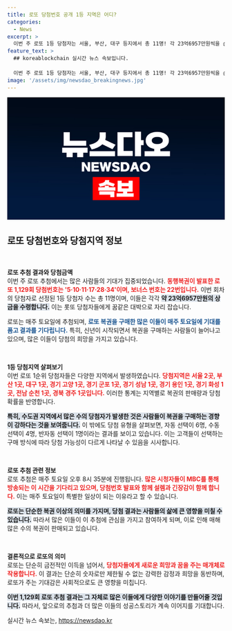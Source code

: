 ```yaml
---
title: 로또 당첨번호 공개 1등 지역은 어디?
categories:
  - News
excerpt: >
  이번 주 로또 1등 당첨자는 서울, 부산, 대구 등지에서 총 11명! 각 23억6957만원씩을 손에 쥔 행운의 주인공들은 누구일까? 이번 주 방송에서 직접 확인해보세요!
feature_text: >
  ## koreablockchain 실시간 뉴스 속보입니다.

  이번 주 로또 1등 당첨자는 서울, 부산, 대구 등지에서 총 11명! 각 23억6957만원씩을 손에 쥔 행운의 주인공들은 누구일까? 이번 주 방송에서 직접 확인해보세요!
image: '/assets/img/newsdao_breakingnews.jpg'
---
```


<p><img src="/assets/img/newsdao_breakingnews.jpg" alt="koreablockchain 속보" /></p>

<h2 data-ke-size="size26">로또 당첨번호와 당첨지역 정보</h2>

<p data-ke-size="size16">&nbsp;</p>

<p><strong>로또 추첨 결과와 당첨금액</strong><br />
이번 주 로또 추첨에서는 많은 사람들의 기대가 집중되었습니다. <b><span style="color: #ee2323;">동행복권이 발표한 로또 1,129회 당첨번호는 '5·10·11·17·28·34'이며, 보너스 번호는 22번입니다.</span></b> 이번 회차의 당첨자로 선정된 1등 당첨자 수는 총 11명이며, 이들은 각각 <b><span style="background-color: #21538527;">약 23억6957만원의 상금을 수령합니다.</span></b> 이는 롯또 당첨자들에게 꿈같은 대박으로 자리 잡습니다.</p>

<p>로또는 매주 토요일에 추첨되며, <b><span style="color: #1a5490;">로또 복권을 구매한 많은 이들이 매주 토요일에 기대를 품고 결과를 기다립니다.</span></b> 특히, 신년이 시작되면서 복권을 구매하는 사람들이 늘어나고 있으며, 많은 이들이 당첨의 희망을 가지고 있습니다.</p>

<p data-ke-size="size16">&nbsp;</p>

<p><strong>1등 당첨지역 살펴보기</strong><br />
이번 로또 1순위 당첨자들은 다양한 지역에서 발생하였습니다. <b><span style="color: #ee2323;">당첨지역은 서울 2곳, 부산 1곳, 대구 1곳, 경기 고양 1곳, 경기 군포 1곳, 경기 성남 1곳, 경기 용인 1곳, 경기 화성 1곳, 전남 순천 1곳, 경북 경주 1곳입니다.</span></b> 이러한 통계는 지역별로 복권의 판매량과 당첨 확률을 반영합니다.</p>

<p><b><span style="background-color: #21538527;">특히, 수도권 지역에서 많은 수의 당첨자가 발생한 것은 사람들이 복권을 구매하는 경향이 강하다는 것을 보여줍니다.</span></b> 이 밖에도 당첨 유형을 살펴보면, 자동 선택이 6명, 수동 선택이 4명, 반자동 선택이 1명이라는 결과를 보이고 있습니다. 이는 고객들이 선택하는 구매 방식에 따라 당첨 가능성이 다르게 나타날 수 있음을 시사합니다.</p>

<p data-ke-size="size16">&nbsp;</p>

<p><strong>로또 추첨 관련 정보</strong><br />
로또 추첨은 매주 토요일 오후 8시 35분에 진행됩니다. <b><span style="color: #ee2323;">많은 시청자들이 MBC를 통해 방송되는 이 시간을 기다리고 있으며, 당첨번호 발표와 함께 설렘과 긴장감이 함께 합니다.</span></b> 이는 매주 토요일이 특별한 일상이 되는 이유라고 할 수 있습니다.</p>

<p><b><span style="background-color: #21538527;">로또는 단순한 복권 이상의 의미를 가지며, 당첨 결과는 사람들의 삶에 큰 영향을 미칠 수 있습니다.</span></b> 따라서 많은 이들이 이 추첨에 관심을 가지고 참여하게 되며, 이로 인해 매해 많은 수의 복권이 판매되고 있습니다.</p>

<p data-ke-size="size16">&nbsp;</p>

<p><strong>결론적으로 로또의 의미</strong><br />
로또는 단순히 금전적인 이득을 넘어서, <b><span style="color: #ee2323;">당첨자들에게 새로운 희망과 꿈을 주는 매개체로 작용합니다.</span></b> 이 결과는 단순히 숫자로만 제한될 수 없는 강력한 감정과 희망을 동반하며, 로또가 주는 기대감은 사회적으로도 큰 영향을 미칩니다.</p>

<p><b><span style="background-color: #21538527;">이번 1,129회 로또 추첨 결과는 그 자체로 많은 이들에게 다양한 이야기를 만들어줄 것입니다.</span></b> 따라서, 앞으로의 추첨과 더 많은 이들의 성공스토리가 계속 이어지를 기대합니다.</p>
실시간 뉴스 속보는, <a href="https://newsdao.kr" rel="dofollow">https://newsdao.kr</a>


